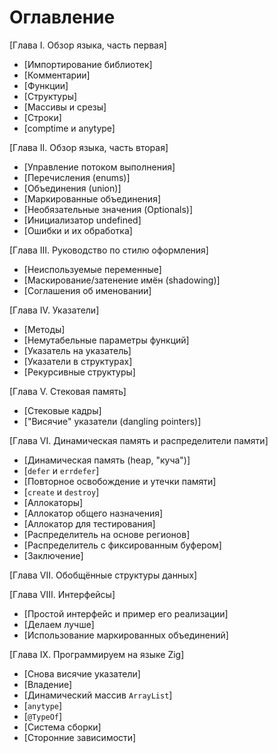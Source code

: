
# Оглавление

[Глава I. Обзор языка, часть первая]

* [Импортирование библиотек]
* [Комментарии]
* [Функции]
* [Структуры]
* [Массивы и срезы]
* [Строки]
* [comptime и anytype]

[Глава II. Обзор языка, часть вторая]

* [Управление потоком выполнения]
* [Перечисления (enums)]
* [Объединения (union)]
* [Маркированные объединения]
* [Необязательные значения (Optionals)]
* [Инициализатор undefined]
* [Ошибки и их обработка]

[Глава III. Руководство по стилю оформления]

* [Неиспользуемые переменные]
* [Маскирование/затенение имён (shadowing)]
* [Соглашения об именовании]

[Глава IV. Указатели]

* [Методы]
* [Немутабельные параметры функций]
* [Указатель на указатель]
* [Указатели в структурах]
* [Рекурсивные структуры]

[Глава V. Стековая память]

* [Стековые кадры]
* ["Висячие" указатели (dangling pointers)]

[Глава VI. Динамическая память и распределители памяти]

* [Динамическая память (heap, "куча")]
* [`defer` и `errdefer`]
* [Повторное освобождение и утечки памяти]
* [`create` и `destroy`]
* [Аллокаторы]
* [Аллокатор общего назначения]
* [Аллокатор для тестирования]
* [Распределитель на основе регионов]
* [Распределитель с фиксированным буфером]
* [Заключение]

[Глава VII. Обобщённые структуры данных]

[Глава VIII. Интерфейсы]

* [Простой интерфейс и пример его реализации]
* [Делаем лучше]
* [Использование маркированных объединений]

[Глава IX. Программируем на языке Zig]

* [Снова висячие указатели]
* [Владение]
* [Динамический массив `ArrayList`]
* [`anytype`]
* [`@TypeOf`]
* [Система сборки]
* [Сторонние зависимости]

